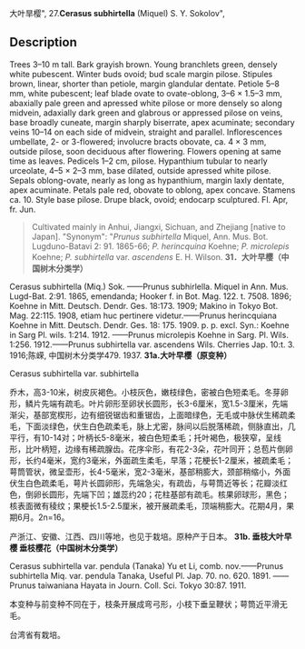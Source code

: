 大叶旱樱",
27.**Cerasus subhirtella** (Miquel) S. Y. Sokolov",

## Description
Trees 3–10 m tall. Bark grayish brown. Young branchlets green, densely white pubescent. Winter buds ovoid; bud scale margin pilose. Stipules brown, linear, shorter than petiole, margin glandular dentate. Petiole 5–8 mm, white pubescent; leaf blade ovate to ovate-oblong, 3–6 × 1.5–3 mm, abaxially pale green and apressed  white pilose or more densely so along midvein, adaxially dark green and glabrous or appressed pilose on veins, base broadly cuneate, margin sharply biserrate, apex acuminate; secondary veins 10–14 on each side of midvein, straight and parallel. Inflorescences umbellate, 2- or 3-flowered; involucre bracts obovate, ca. 4 × 3 mm, outside pilose, soon deciduous after flowering. Flowers opening at same time as leaves. Pedicels 1–2 cm, pilose. Hypanthium tubular to nearly urceolate, 4–5 × 2–3 mm, base dilated, outside apressed white pilose. Sepals oblong-ovate, nearly as long as hypanthium, margin laxly dentate, apex acuminate. Petals pale red, obovate to oblong, apex concave. Stamens ca. 10. Style base pilose. Drupe black, ovoid; endocarp sculptured. Fl. Apr, fr. Jun.

> Cultivated mainly in Anhui, Jiangxi, Sichuan, and Zhejiang [native to Japan].
  "Synonym": "*Prunus subhirtella* Miquel, Ann. Mus. Bot. Lugduno-Batavi 2: 91. 1865-66; *P. herincquina* Koehne; *P. microlepis* Koehne; *P. subhirtella* var. *ascendens* E. H. Wilson.
**31．大叶早樱（中国树木分类学）**

Cerasus subhirtella (Miq.) Sok. ——Prunus subhirlella. Miquel in Ann. Mus. Lugd-Bat. 2:91. 1865, emendanda; Hooker f. in Bot. Mag. 122. t. 7508. 1896; Koehne in Mitt. Deutsch. Dendr. Ges. 18:173. 1909; Makino in Tokyo Bot. Mag. 22:115. 1908, etiam huc pertinere videtur.——Prunus herincquiana Koehne in Mitt. Deutsch. Dendr. Ges. 18: 175. 1909. p. p. excl. Syn.: Koehne in Sarg Pl. wils. 1:214. 1912. ——Prunus microlepis Koehne in Sarg. Pl. Wils. 1:256. 1912.——Prunus subhirtella var. ascendens Wils. Cherries Jap. 10:t. 3. 1916;陈嵘, 中国树木分类学479. 1937.
**31a.大叶早樱（原变种）**

Cerasus subhirtella var. subhirtella

乔木，高3-10米，树皮灰褐色。小枝灰色，嫩枝绿色，密被白色短柔毛。冬芽卵形，鳞片先端有疏毛。叶片卵形至卵状长圆形，长3-6厘米，宽1.5-3厘米，先端渐尖，基部宽楔形，边有细锐锯齿和重锯齿，上面暗绿色，无毛或中脉伏生稀疏柔毛，下面淡绿色，伏生白色疏柔毛，脉上尤密，脉间以后脱落稀疏，侧脉直出，几平行，有10-14对；叶柄长5-8毫米，被白色短柔毛；托叶褐色，极狭窄，呈线形，比叶柄短，边缘有稀疏腺齿。花序伞形，有花2-3朵，花叶同开；总苞片倒卵形，长约4毫米，宽约3毫米，外面疏生柔毛，早落；花梗长1-2厘米，被疏柔毛；萼筒管状，微呈壶形，长4-5毫米，宽2-3毫米，基部稍膨大，颈部稍缩小，外面伏生白色疏柔毛，萼片长圆卵形，先端急尖，有疏齿，与萼筒近等长；花瓣淡红色，倒卵长圆形，先端下凹；雄蕊约20；花柱基部有疏毛。核果卵球形，黑色；核表面微有稜纹；果梗长1.5-2.5厘米，被开展疏柔毛，顶端稍膨大。花期4月，果期6月。2n=16。

产浙江、安徽、江西、四川等地，也见于栽培。原种产于日本。
**31b. 垂枝大叶早樱 垂枝樱花（中国树木分类学）**

Cerasus subhirtella var. pendula (Tanaka) Yu et Li, comb. nov.——Prunus subhirtella Miq. var. pendula Tanaka, Useful Pl. Jap. 70. no. 620. 1891. ——Prunus taiwaniana Hayata in Journ. Coll. Sci. Tokyo 30:87. 1911.

本变种与前变种不同在于，枝条开展成弯弓形，小枝下垂呈鞭状；萼筒近平滑无毛。

台湾省有栽培。
